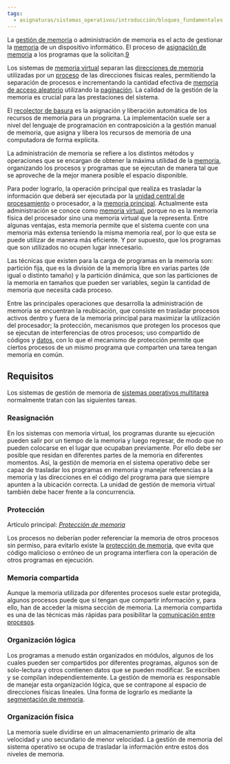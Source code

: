 ```yaml
---
tags:
  - asignaturas/sistemas_operativos/introducción/bloques_fundamentales
---
```

La [gestión de memoria](https://es.wikipedia.org/wiki/Gesti%C3%B3n_de_memoria "Gestión de memoria") o administración de memoria es el acto de gestionar la [memoria](https://es.wikipedia.org/wiki/Memoria_\(inform%C3%A1tica\) "Memoria (informática)") de un dispositivo informático. El proceso de [asignación de memoria](https://es.wikipedia.org/wiki/Asignaci%C3%B3n_de_memoria "Asignación de memoria") a los programas que la solicitan.[9](https://es.wikipedia.org/wiki/Sistema_operativo#cite_note-10)​

Los sistemas de [memoria virtual](https://es.wikipedia.org/wiki/Memoria_virtual "Memoria virtual") separan las [direcciones de memoria](https://es.wikipedia.org/wiki/Direcci%C3%B3n_de_memoria "Dirección de memoria") utilizadas por un [proceso](https://es.wikipedia.org/wiki/Proceso_\(inform%C3%A1tica\) "Proceso (informática)") de las direcciones físicas reales, permitiendo la separación de procesos e incrementando la cantidad efectiva de [memoria de acceso aleatorio](https://es.wikipedia.org/wiki/Memoria_de_acceso_aleatorio "Memoria de acceso aleatorio") utilizando la [paginación](https://es.wikipedia.org/wiki/Paginaci%C3%B3n_de_memoria "Paginación de memoria"). La calidad de la gestión de la memoria es crucial para las prestaciones del sistema.

El [recolector de basura](https://es.wikipedia.org/wiki/Recolector_de_basura "Recolector de basura") es la asignación y liberación automática de los recursos de memoria para un programa. La implementación suele ser a nivel del lenguaje de programación en contraposición a la gestión manual de memoria, que asigna y libera los recursos de memoria de una computadora de forma explícita.

La administración de memoria se refiere a los distintos métodos y operaciones que se encargan de obtener la máxima utilidad de la [memoria](https://es.wikipedia.org/wiki/Memoria_\(inform%C3%A1tica\) "Memoria (informática)"), organizando los procesos y programas que se ejecutan de manera tal que se aproveche de la mejor manera posible el espacio disponible.

Para poder lograrlo, la operación principal que realiza es trasladar la información que deberá ser ejecutada por la [unidad central de procesamiento](https://es.wikipedia.org/wiki/Unidad_central_de_procesamiento "Unidad central de procesamiento") o procesador, a la [memoria principal](https://es.wikipedia.org/wiki/Memoria_principal "Memoria principal"). Actualmente esta administración se conoce como [memoria virtual](https://es.wikipedia.org/wiki/Memoria_virtual "Memoria virtual"), porque no es la memoria física del procesador sino una memoria virtual que la representa. Entre algunas ventajas, esta memoria permite que el sistema cuente con una memoria más extensa teniendo la misma memoria real, por lo que esta se puede utilizar de manera más eficiente. Y por supuesto, que los programas que son utilizados no ocupen lugar innecesario.

Las técnicas que existen para la carga de programas en la memoria son: partición fija, que es la división de la memoria libre en varias partes (de igual o distinto tamaño) y la partición dinámica, que son las particiones de la memoria en tamaños que pueden ser variables, según la cantidad de memoria que necesita cada proceso.

Entre las principales operaciones que desarrolla la administración de memoria se encuentran la reubicación, que consiste en trasladar procesos activos dentro y fuera de la memoria principal para maximizar la utilización del procesador; la protección, mecanismos que protegen los procesos que se ejecutan de interferencias de otros procesos; uso compartido de códigos y [datos](https://es.wikipedia.org/wiki/Datos "Datos"), con lo que el mecanismo de protección permite que ciertos procesos de un mismo programa que comparten una tarea tengan memoria en común.

## Requisitos

Los sistemas de gestión de memoria de [sistemas operativos multitarea](https://es.wikipedia.org/wiki/Multitarea "Multitarea") normalmente tratan con las siguientes tareas.

### Reasignación

En los sistemas con memoria virtual, los programas durante su ejecución pueden salir por un tiempo de la memoria y luego regresar, de modo que no pueden colocarse en el lugar que ocupaban previamente. Por ello debe ser posible que residan en diferentes partes de la memoria en diferentes momentos. Así, la gestión de memoria en el sistema operativo debe ser capaz de trasladar los programas en memoria y manejar referencias a la memoria y las direcciones en el código del programa para que siempre apunten a la ubicación correcta. La unidad de gestión de memoria virtual también debe hacer frente a la concurrencia.

### Protección

Artículo principal: _[Protección de memoria](https://es.wikipedia.org/wiki/Protecci%C3%B3n_de_memoria "Protección de memoria")_

Los procesos no deberían poder referenciar la memoria de otros procesos sin permiso, para evitarlo existe la [protección de memoria](https://es.wikipedia.org/wiki/Protecci%C3%B3n_de_memoria "Protección de memoria"), que evita que código malicioso o erróneo de un programa interfiera con la operación de otros programas en ejecución.

### Memoria compartida

Aunque la memoria utilizada por diferentes procesos suele estar protegida, algunos procesos puede que sí tengan que compartir información y, para ello, han de acceder la misma sección de memoria. La memoria compartida es una de las técnicas más rápidas para posibilitar la [comunicación entre procesos](https://es.wikipedia.org/wiki/Comunicaci%C3%B3n_entre_procesos "Comunicación entre procesos").

### Organización lógica

Los programas a menudo están organizados en módulos, algunos de los cuales pueden ser compartidos por diferentes programas, algunos son de solo-lectura y otros contienen datos que se pueden modificar. Se escriben y se compilan independientemente. La gestión de memoria es responsable de manejar esta organización lógica, que se contrapone al espacio de direcciones físicas lineales. Una forma de lograrlo es mediante la [segmentación de memoria](https://es.wikipedia.org/wiki/Segmentaci%C3%B3n_de_memoria "Segmentación de memoria").

### Organización física

La memoria suele dividirse en un almacenamiento primario de alta velocidad y uno secundario de menor velocidad. La gestión de memoria del sistema operativo se ocupa de trasladar la información entre estos dos niveles de memoria.